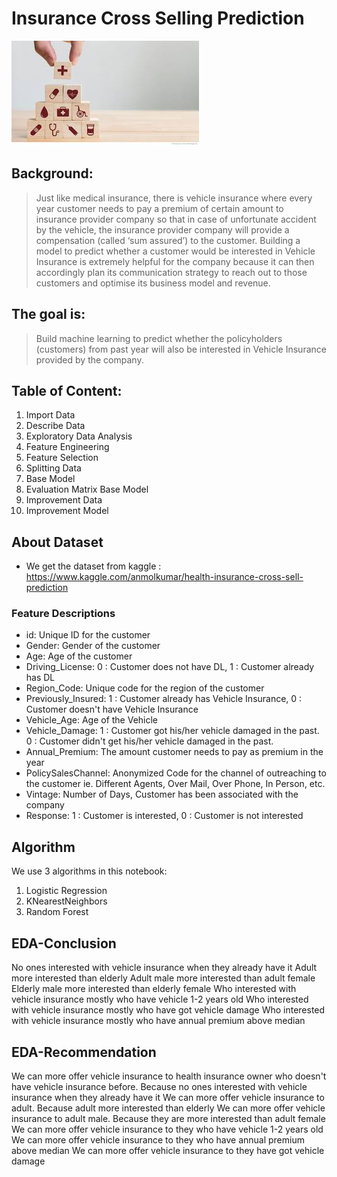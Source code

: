 # Insurance Cross Selling Prediction
![Image of CrossSell](https://github.com/alamalfaris/Insured_Cross_Sell/blob/main/img_cross.jpg)

## Background:
> Just like medical insurance, there is vehicle insurance where every year customer needs to pay a premium of certain amount to insurance provider company so that in case of unfortunate accident by the vehicle, the insurance provider company will provide a compensation (called ‘sum assured’) to the customer. Building a model to predict whether a customer would be interested in Vehicle Insurance is extremely helpful for the company because it can then accordingly plan its communication strategy to reach out to those customers and optimise its business model and revenue.

## The goal is:
> Build machine learning to predict whether the policyholders (customers) from past year will also be interested in Vehicle Insurance provided by the company.

## Table of Content:
1. Import Data
2. Describe Data
3. Exploratory Data Analysis
4. Feature Engineering
5. Feature Selection
6. Splitting Data
7. Base Model
8. Evaluation Matrix Base Model
9. Improvement Data
10. Improvement Model

## About Dataset
* We get the dataset from kaggle : https://www.kaggle.com/anmolkumar/health-insurance-cross-sell-prediction
### Feature Descriptions
- id: Unique ID for the customer
- Gender: Gender of the customer
- Age: Age of the customer
- Driving_License: 0 : Customer does not have DL, 1 : Customer already has DL
- Region_Code: Unique code for the region of the customer
- Previously_Insured: 1 : Customer already has Vehicle Insurance, 0 : Customer doesn't have Vehicle Insurance
- Vehicle_Age: Age of the Vehicle
- Vehicle_Damage: 1 : Customer got his/her vehicle damaged in the past. 0 : Customer didn't get his/her vehicle damaged in the past.
- Annual_Premium: The amount customer needs to pay as premium in the year
- PolicySalesChannel: Anonymized Code for the channel of outreaching to the customer ie. Different Agents, Over Mail, Over Phone, In Person, etc.
- Vintage: Number of Days, Customer has been associated with the company
- Response: 1 : Customer is interested, 0 : Customer is not interested

## Algorithm
We use 3 algorithms in this notebook:
1. Logistic Regression
2. KNearestNeighbors
3. Random Forest

## EDA-Conclusion
No ones interested with vehicle insurance when they already have it
Adult more interested than elderly
Adult male more interested than adult female
Elderly male more interested than elderly female
Who interested with vehicle insurance mostly who have vehicle 1-2 years old
Who interested with vehicle insurance mostly who have got vehicle damage
Who interested with vehicle insurance mostly who have annual premium above median

## EDA-Recommendation
We can more offer vehicle insurance to health insurance owner who doesn't have vehicle insurance before. Because no ones interested with vehicle insurance when they already have it
We can more offer vehicle insurance to adult. Because adult more interested than elderly
We can more offer vehicle insurance to adult male. Because they are more interested than adult female
We can more offer vehicle insurance to they who have vehicle 1-2 years old
We can more offer vehicle insurance to they who have annual premium above median
We can more offer vehicle insurance to they have got vehicle damage

